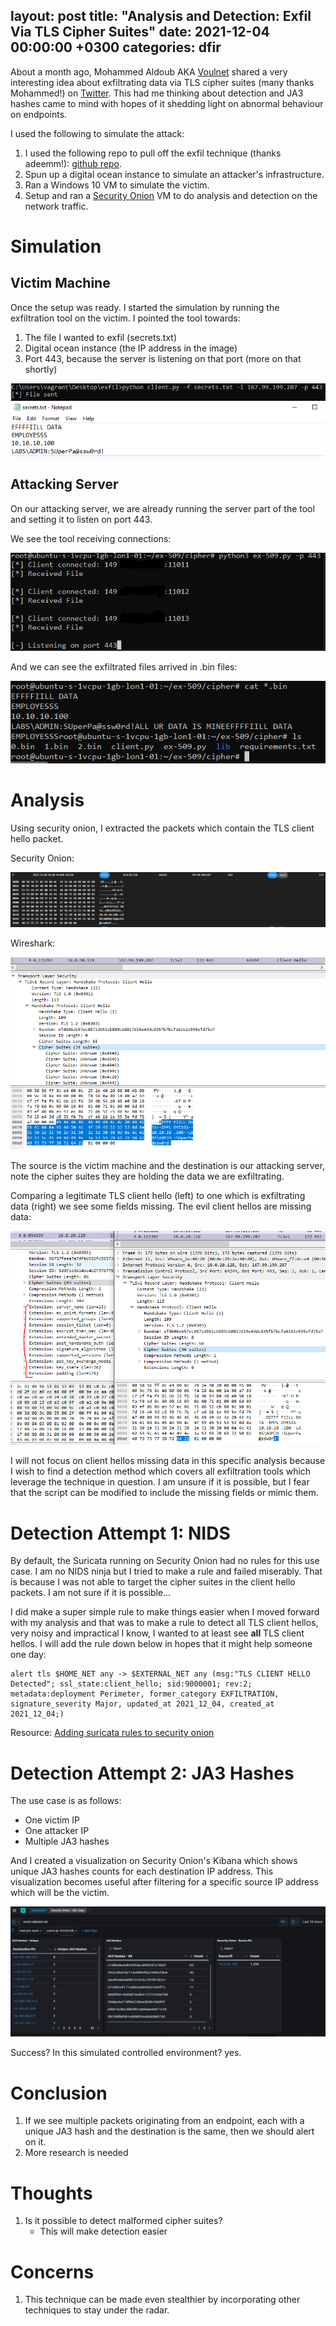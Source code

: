 layout: post
title:  "Analysis and Detection: Exfil Via TLS Cipher Suites"
date:   2021-12-04 00:00:00 +0300
categories: dfir
---


About a month ago, Mohammed Aldoub AKA [Voulnet](https://twitter.com/Voulnet/status/1454129822620393472?s=20) shared a very interesting idea about exfiltrating data via TLS cipher suites (many thanks Mohammed!) on [Twitter](https://twitter.com/Voulnet/status/1454129822620393472?s=20). This had me thinking about detection and JA3 hashes came to mind with hopes of it shedding light on abnormal behaviour on endpoints.

I used the following to simulate the attack:
1. I used the following repo to pull off the exfil technique (thanks adeemm!): [github repo](https://github.com/adeemm/ex-509).
2. Spun up a digital ocean instance to simulate an attacker's infrastructure.
3. Ran a Windows 10 VM to simulate the victim.
4. Setup and ran a [Security Onion](https://securityonionsolutions.com/) VM to do analysis and detection on the network traffic.

# Simulation
## Victim Machine
Once the setup was ready. I started the simulation by running the exfiltration tool on the victim. I pointed the tool towards:
1. The file I wanted to exfil (secrets.txt)
2. Digital ocean instance (the IP address in the image)
3. Port 443, because the server is listening on that port (more on that shortly)

![victim](/assets/tls_exfil_1/client_file_exfil.PNG)

## Attacking Server
On our attacking server, we are already running the server part of the tool and setting it to listen on port 443.

We see the tool receiving connections:

![server](/assets/tls_exfil_1/server_cmd.PNG)

And we can see the exfiltrated files arrived in .bin files:

![server](/assets/tls_exfil_1/server_file_exfil.PNG)

# Analysis
Using security onion, I extracted the packets which contain the TLS client hello packet.

Security Onion:

![SO](/assets/tls_exfil_1/so_exfil.PNG)

Wireshark:

![server](/assets/tls_exfil_1/wireshark_exfil.PNG)

The source is the victim machine and the destination is our attacking server, note the cipher suites they are holding the data we are exfiltrating.

Comparing a legitimate TLS client hello (left) to one which is exfiltrating data (right) we see some fields missing. The evil client hellos are missing data:

![missing fields](/assets/tls_exfil_1/tls_missing.PNG)

I will not focus on client hellos missing data in this specific analysis because I wish to find a detection method which covers all exfiltration tools which leverage the technique in question. I am unsure if it is possible, but I fear that the script can be modified to include the missing fields or mimic them.

# Detection Attempt 1: NIDS
By default, the Suricata running on Security Onion had no rules for this use case. I am no NIDS ninja but I tried to make a rule and failed miserably. That is because I was not able to target the cipher suites in the client hello packets. I am not sure if it is possible...

I did make a super simple rule to make things easier when I moved forward with my analysis and that was to make a rule to detect all TLS client hellos, very noisy and impractical I know, I wanted to at least see **all** TLS client hellos. I will add the rule down below in hopes that it might help someone one day:

```
alert tls $HOME_NET any -> $EXTERNAL_NET any (msg:"TLS CLIENT HELLO Detected"; ssl_state:client_hello; sid:9000001; rev:2; metadata:deployment Perimeter, former_category EXFILTRATION, signature_severity Major, updated_at 2021_12_04, created_at 2021_12_04;)
```

Resource: [Adding suricata rules to security onion](https://docs.securityonion.net/en/2.3/local-rules.html)


# Detection Attempt 2: JA3 Hashes
The use case is as follows:
- One victim IP
- One attacker IP
- Multiple JA3 hashes

And I created a visualization on Security Onion's Kibana which shows unique JA3 hashes counts for each destination IP address. This visualization becomes useful after filtering for a specific source IP address which will be the victim.

![server](/assets/tls_exfil_1/kibana_ja3.PNG)


Success? In this simulated controlled environment? yes.

# Conclusion
1. If we see multiple packets originating from an endpoint, each with a unique JA3 hash and the destination is the same, then we should alert on it.
2. More research is needed

# Thoughts
1. Is it possible to detect malformed cipher suites?
   - This will make detection easier

# Concerns
1. This technique can be made even stealthier by incorporating other techniques to stay under the radar.